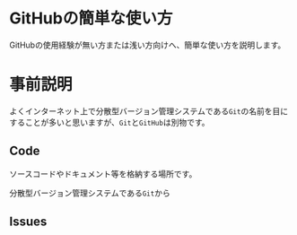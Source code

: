 # GitHubの簡単な使い方
GitHubの使用経験が無い方または浅い方向けへ、簡単な使い方を説明します。

# 事前説明
よくインターネット上で分散型バージョン管理システムである```Git```の名前を目にすることが多いと思いますが、```Git```と```GitHub```は別物です。



## Code
ソースコードやドキュメント等を格納する場所です。

分散型バージョン管理システムである```Git```から

## Issues
